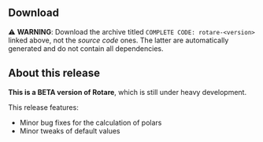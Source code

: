 ## Download

:warning: **WARNING**: Download the archive titled `COMPLETE CODE:
rotare-<version>` linked above, not the _source code_ ones. The latter are
automatically generated and do not contain all dependencies.

## About this release

**This is a BETA version of Rotare**, which is still under heavy development.

This release features:

- Minor bug fixes for the calculation of polars
- Minor tweaks of default values
